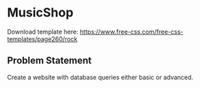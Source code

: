 # MusicShop

Download template here: https://www.free-css.com/free-css-templates/page260/rock

## Problem Statement

Create a website with database queries either basic or advanced.
